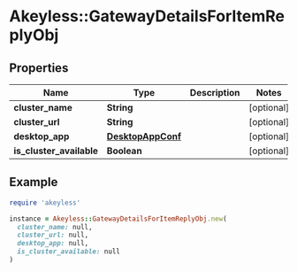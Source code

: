 # Akeyless::GatewayDetailsForItemReplyObj

## Properties

| Name | Type | Description | Notes |
| ---- | ---- | ----------- | ----- |
| **cluster_name** | **String** |  | [optional] |
| **cluster_url** | **String** |  | [optional] |
| **desktop_app** | [**DesktopAppConf**](DesktopAppConf.md) |  | [optional] |
| **is_cluster_available** | **Boolean** |  | [optional] |

## Example

```ruby
require 'akeyless'

instance = Akeyless::GatewayDetailsForItemReplyObj.new(
  cluster_name: null,
  cluster_url: null,
  desktop_app: null,
  is_cluster_available: null
)
```

